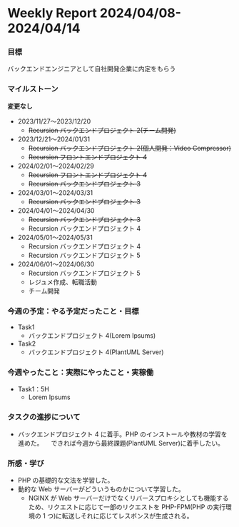 # Weekly Report 2024/04/08-2024/04/14

### 目標

バックエンドエンジニアとして自社開発企業に内定をもらう

### マイルストーン

**変更なし**

- 2023/11/27〜2023/12/20
  - ~~Recursion バックエンドプロジェクト 2(チーム開発)~~
- 2023/12/21〜2024/01/31
  - ~~Recursion バックエンドプロジェクト 2(個人開発：Video Compressor)~~
  - ~~Recursion フロントエンドプロジェクト 4~~
- 2024/02/01〜2024/02/29
  - ~~Recursion フロントエンドプロジェクト 4~~
  - ~~Recursion バックエンドプロジェクト 3~~
- 2024/03/01〜2024/03/31
  - ~~Recursion バックエンドプロジェクト 3~~
- 2024/04/01〜2024/04/30
  - ~~Recursion バックエンドプロジェクト 3~~
  - Recursion バックエンドプロジェクト 4
- 2024/05/01〜2024/05/31
  - Recursion バックエンドプロジェクト 4
  - Recursion バックエンドプロジェクト 5
- 2024/06/01〜2024/06/30
  - Recursion バックエンドプロジェクト 5
  - レジュメ作成、転職活動
  - チーム開発

### 今週の予定：やる予定だったこと・目標

- Task1
  - バックエンドプロジェクト 4(Lorem Ipsums)
- Task2
  - バックエンドプロジェクト 4(PlantUML Server)

### 今週やったこと：実際にやったこと・実稼働

- Task1：5H
  - Lorem Ipsums

### タスクの進捗について

- バックエンドプロジェクト 4 に着手。PHP のインストールや教材の学習を進めた。
  　できれば今週から最終課題(PlantUML Server)に着手したい。

### 所感・学び

- PHP の基礎的な文法を学習した。
- 動的な Web サーバーがどういうものかについて学習した。
  - NGINX が Web サーバーだけでなくリバースプロキシとしても機能するため、リクエストに応じて一部のリクエストを PHP-FPM(PHP の実行環境の 1 つ)に転送しそれに応じてレスポンスが生成される。
